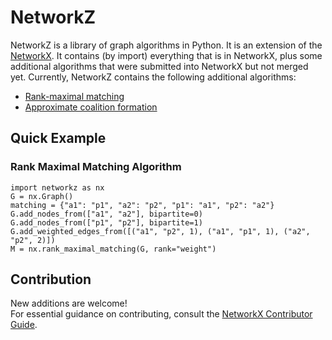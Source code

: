 # NetworkZ

NetworkZ is a library of graph algorithms in Python. It is an extension of the [NetworkX](https://github.com/networkx/networkx). It contains (by import) everything that is in NetworkX, plus some additional algorithms that were submitted into NetworkX but not merged yet. Currently, NetworkZ contains the following additional algorithms:

* [Rank-maximal matching](networkz/algorithms/bipartite/rank_maximal_matching.py)
* [Approximate coalition formation](networkz/algorithms/approximation/coalition_formation.py)

## Quick Example
### Rank Maximal Matching Algorithm
```
import networkz as nx
G = nx.Graph()
matching = {"a1": "p1", "a2": "p2", "p1": "a1", "p2": "a2"}
G.add_nodes_from(["a1", "a2"], bipartite=0)
G.add_nodes_from(["p1", "p2"], bipartite=1)
G.add_weighted_edges_from([("a1", "p2", 1), ("a1", "p1", 1), ("a2", "p2", 2)])
M = nx.rank_maximal_matching(G, rank="weight")
```

## Contribution
New additions are welcome! \
For essential guidance on contributing, consult the [NetworkX Contributor Guide](https://github.com/networkx/networkx/blob/main/CONTRIBUTING.rst).
